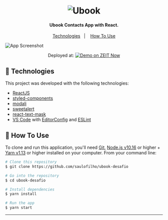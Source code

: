 <h1 align="center">
    <img alt="Ubook" src="https://imgs-web-folder.s3-sa-east-1.amazonaws.com/ic-logo%403x.png" />
    <br>
</h1>

<h4 align="center">
  Ubook Contacts App with React.
</h4>

<p align="center">
  <a href="#rocket-technologies">Technologies</a>&nbsp;&nbsp;&nbsp;|&nbsp;&nbsp;&nbsp;
  <a href="#information_source-how-to-use">How To Use</a>
</p>

![App Screenshot](https://imgs-web-folder.s3-sa-east-1.amazonaws.com/agenda-vazia.png)
<p align="center">
Deployed at:
  <a href="https://rocketshoes.netlify.com/" target="_blank">
    <img alt="Demo on ZEIT Now" src="https://repository-images.githubusercontent.com/67753070/5ed90480-e478-11e9-8b10-9191c6462805">
  </a>
</p>

## :floppy_disk: Technologies

This project was developed with the following technologies:

-  [ReactJS](https://reactjs.org/)
-  [styled-components](https://www.styled-components.com/)
-  [modali](https://www.styled-components.com/)
-  [sweetalert](https://www.styled-components.com/)
-  [react-text-mask](https://www.styled-components.com/)
-  [VS Code][vc] with [EditorConfig][vceditconfig] and [ESLint][vceslint]

## :wrench: How To Use

To clone and run this application, you'll need [Git](https://git-scm.com), [Node.js v10.16][nodejs] or higher + [Yarn v1.13][yarn] or higher installed on your computer. From your command line:

```bash
# Clone this repository
$ git clone https://github.com/saulofilho/ubook-desafio

# Go into the repository
$ cd ubook-desafio

# Install dependencies
$ yarn install

# Run the app
$ yarn start
```

---

[nodejs]: https://nodejs.org/
[yarn]: https://yarnpkg.com/
[vc]: https://code.visualstudio.com/
[vceditconfig]: https://marketplace.visualstudio.com/items?itemName=EditorConfig.EditorConfig
[vceslint]: https://marketplace.visualstudio.com/items?itemName=dbaeumer.vscode-eslint
